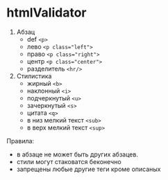 # htmlValidator


1. Абзац
    - def `<p>`
    - лево `<p class="left">`
    - право `<p class="right">`
    - центр `<p class="center">`
    - разделитель `<hr/>`
2. Стилистика
    - жирный `<b>`
    - наклонный `<i>`
    - подчеркнутый `<u>`
    - зачеркнутый `<s>`
    - цитата `<q>`
    - в низ мелкий текст `<sub>`
    - в верх мелкий текст `<sup>`

Правила:

- в абзаце не может быть других абзацев. 
- стили могут стаковатся беконечно
- запрещены любые другие теги кроме описаных
